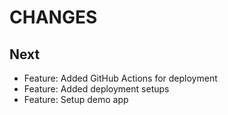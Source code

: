 # CHANGES

## Next

- Feature: Added GitHub Actions for deployment
- Feature: Added deployment setups
- Feature: Setup demo app
